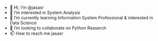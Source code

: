 - 👋 Hi, I’m @jasasr
- 👀 I’m interested in System Analysis
- 🌱 I’m currently learning Information System Professional & interested in Data Science
- 💞️ I’m looking to collaborate on Python Reaserch
- 📫 How to reach me jasasr

<!---
jasasr/jasasr is a ✨ special ✨ repository because its `README.md` (this file) appears on your GitHub profile.
You can click the Preview link to take a look at your changes.
--->
